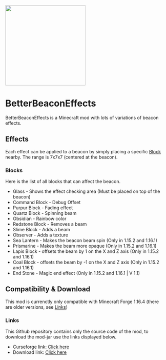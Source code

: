 <img src=https://i.imgur.com/6gseRqy.png width=250>

# BetterBeaconEffects
BetterBeaconEffects is a Minecraft mod with lots of variations of beacon effects.

## Effects
Each effect can be applied to a beacon by simply placing a specific [Block](#Blocks) nearby. The range is 7x7x7 (centered at the beacon).

### Blocks
Here is the list of all blocks that can affect the beacon.
 - Glass - Shows the effect checking area (Must be placed on top of the beacon)
 - Command Block - Debug Offset
 - Purpur Block - Fading effect
 - Quartz Block - Spinning beam
 - Obsidian - Rainbow color
 - Redstone Block - Removes a beam
 - Slime Block - Adds a beam
 - Observer - Adds a texture
 - Sea Lantern - Makes the beacon beam spin (Only in 1.15.2 and 1.16.1)
 - Prismarine - Makes the beam more opaque (Only in 1.15.2 and 1.16.1)
 - Lapis Block - offsets the beam by 1 on the X and Z axis (Only in 1.15.2 and 1.16.1)
 - Coal Block - offsets the beam by -1 on the X and Z axis (Only in 1.15.2 and 1.16.1)
 - End Stone - Magic end effect (Only in 1.15.2 and 1.16.1 | V 1.1) 



## Compatibility & Download
This mod is currenctly only compatible with Minecraft Forge 1.16.4 (there are older versions, see [Links](Links))

### Links
This Github repository contains only the source code of the mod, to download the mod-jar use the links displayed below.
* Curseforge link: [Click here](https://www.curseforge.com/minecraft/mc-mods/better-beacon-effect)
* Download link: [Click here](https://www.curseforge.com/minecraft/mc-mods/better-beacon-effect/download)
